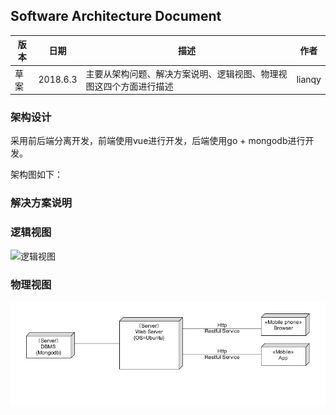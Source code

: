 ## Software Architecture Document

| 版本 | 日期 | 描述 | 作者|
| -- | -- | -- | -- |
| 草案 | 2018.6.3 | 主要从架构问题、解决方案说明、逻辑视图、物理视图这四个方面进行描述 | lianqy |

### 架构设计

采用前后端分离开发，前端使用vue进行开发，后端使用go + mongodb进行开发。

架构图如下：

### 解决方案说明

### 逻辑视图

![逻辑视图](https://github.com/gogogoSYSU/documents/blob/master/img/jiagouluojishitu.PNG?raw=true)

### 物理视图

![物理视图](https://github.com/gogogoSYSU/documents/blob/master/img/wuli.PNG?raw=true)